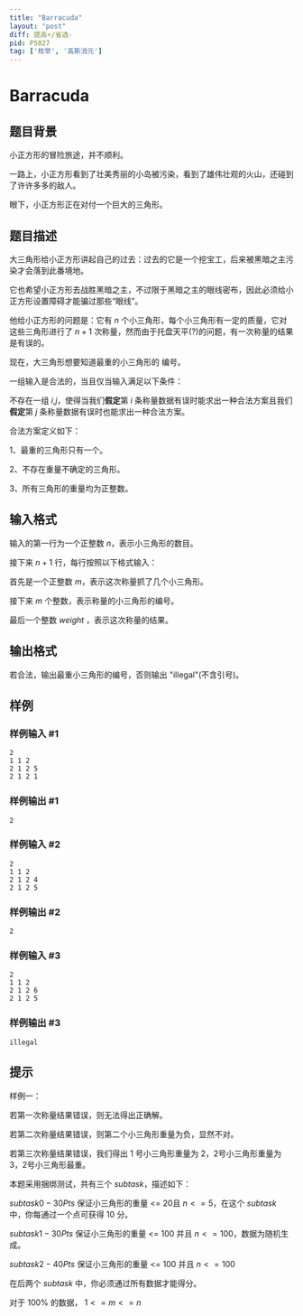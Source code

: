 ```yaml
---
title: "Barracuda"
layout: "post"
diff: 提高+/省选-
pid: P5027
tag: ['枚举', '高斯消元']
---
```

# Barracuda
## 题目背景

小正方形的冒险旅途，并不顺利。

一路上，小正方形看到了壮美秀丽的小岛被污染，看到了雄伟壮观的火山，还碰到了许许多多的敌人。

眼下，小正方形正在对付一个巨大的三角形。
## 题目描述

大三角形给小正方形讲起自己的过去：过去的它是一个挖宝工，后来被黑暗之主污染才会落到此番境地。

它也希望小正方形去战胜黑暗之主，不过限于黑暗之主的眼线密布，因此必须给小正方形设置障碍才能骗过那些“眼线”。

他给小正方形的问题是：它有 $n$ 个小三角形，每个小三角形有一定的质量，它对这些三角形进行了 $n + 1$ 次称量，然而由于托盘天平(?)的问题，有一次称量的结果是有误的。

现在，大三角形想要知道最重的小三角形的 编号。

一组输入是合法的，当且仅当输入满足以下条件：

不存在一组 $i$,$j$，使得当我们**假定**第 $i$ 条称量数据有误时能求出一种合法方案且我们**假定**第 $j$ 条称量数据有误时也能求出一种合法方案。

合法方案定义如下：

1、最重的三角形只有一个。

2、不存在重量不确定的三角形。

3、所有三角形的重量均为正整数。
## 输入格式

输入的第一行为一个正整数 $n$，表示小三角形的数目。

接下来 $n + 1$ 行，每行按照以下格式输入：

首先是一个正整数 $m$，表示这次称量抓了几个小三角形。

接下来 $m$ 个整数，表示称量的小三角形的编号。

最后一个整数 $weight$ ，表示这次称量的结果。
## 输出格式

若合法，输出最重小三角形的编号，否则输出 "illegal"(不含引号)。
## 样例

### 样例输入 #1
```
2
1 1 2
2 1 2 5
2 1 2 1
```
### 样例输出 #1
```
2
```
### 样例输入 #2
```
2
1 1 2
2 1 2 4
2 1 2 5
```
### 样例输出 #2
```
2
```
### 样例输入 #3
```
2
1 1 2
2 1 2 6
2 1 2 5
```
### 样例输出 #3
```
illegal
```
## 提示

样例一：

若第一次称量结果错误，则无法得出正确解。

若第二次称量结果错误，则第二个小三角形重量为负，显然不对。

若第三次称量结果错误，我们得出 $1$ 号小三角形重量为 $2$，$2$号小三角形重量为 $3$，$2$号小三角形最重。

本题采用捆绑测试，共有三个 $subtask$，描述如下：

$subtask 0 - 30Pts$ 保证小三角形的重量 <= 20且 $n <= 5$，在这个 $subtask$ 中，你每通过一个点可获得 $10$ 分。

$subtask 1 - 30Pts$ 保证小三角形的重量 <= 100 并且 $n <= 100$，数据为随机生成。

$subtask 2 - 40Pts$ 保证小三角形的重量 <= 100 并且 $n <= 100$

在后两个 $subtask$ 中，你必须通过所有数据才能得分。

对于 $100\%$ 的数据， $1 <= m <= n$
